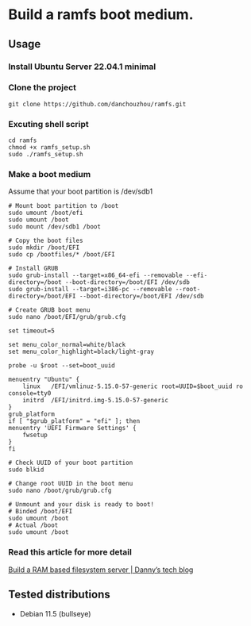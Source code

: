 # Build a ramfs boot medium.

## Usage
### Install Ubuntu Server 22.04.1 minimal
### Clone the project
```
git clone https://github.com/danchouzhou/ramfs.git
```
### Excuting shell script
```
cd ramfs
chmod +x ramfs_setup.sh
sudo ./ramfs_setup.sh
```
### Make a boot medium
Assume that your boot partition is /dev/sdb1
```
# Mount boot partition to /boot
sudo umount /boot/efi
sudo umount /boot
sudo mount /dev/sdb1 /boot

# Copy the boot files
sudo mkdir /boot/EFI
sudo cp /bootfiles/* /boot/EFI

# Install GRUB
sudo grub-install --target=x86_64-efi --removable --efi-directory=/boot --boot-directory=/boot/EFI /dev/sdb
sudo grub-install --target=i386-pc --removable --root-directory=/boot/EFI --boot-directory=/boot/EFI /dev/sdb

# Create GRUB boot menu
sudo nano /boot/EFI/grub/grub.cfg

set timeout=5

set menu_color_normal=white/black
set menu_color_highlight=black/light-gray

probe -u $root --set=boot_uuid

menuentry "Ubuntu" {
	linux	/EFI/vmlinuz-5.15.0-57-generic root=UUID=$boot_uuid ro console=tty0
	initrd	/EFI/initrd.img-5.15.0-57-generic
}
grub_platform
if [ "$grub_platform" = "efi" ]; then
menuentry 'UEFI Firmware Settings' {
	fwsetup
}
fi

# Check UUID of your boot partition
sudo blkid

# Change root UUID in the boot menu
sudo nano /boot/grub/grub.cfg

# Unmount and your disk is ready to boot!
# Binded /boot/EFI
sudo umount /boot
# Actual /boot
sudo umount /boot
```
### Read this article for more detail
[Build a RAM based filesystem server | Danny’s tech blog](https://danchouzhou.github.io/2022/10/31/ram-based-rootfs-server.html)
## Tested distributions
- Debian 11.5 (bullseye)
